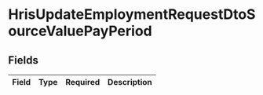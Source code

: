 # HrisUpdateEmploymentRequestDtoSourceValuePayPeriod


## Fields

| Field       | Type        | Required    | Description |
| ----------- | ----------- | ----------- | ----------- |
